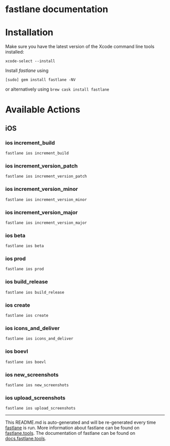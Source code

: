 fastlane documentation
================
# Installation

Make sure you have the latest version of the Xcode command line tools installed:

```
xcode-select --install
```

Install _fastlane_ using
```
[sudo] gem install fastlane -NV
```
or alternatively using `brew cask install fastlane`

# Available Actions
## iOS
### ios increment_build
```
fastlane ios increment_build
```

### ios increment_version_patch
```
fastlane ios increment_version_patch
```

### ios increment_version_minor
```
fastlane ios increment_version_minor
```

### ios increment_version_major
```
fastlane ios increment_version_major
```

### ios beta
```
fastlane ios beta
```

### ios prod
```
fastlane ios prod
```

### ios build_release
```
fastlane ios build_release
```

### ios create
```
fastlane ios create
```

### ios icons_and_deliver
```
fastlane ios icons_and_deliver
```

### ios boevl
```
fastlane ios boevl
```

### ios new_screenshots
```
fastlane ios new_screenshots
```

### ios upload_screenshots
```
fastlane ios upload_screenshots
```


----

This README.md is auto-generated and will be re-generated every time [fastlane](https://fastlane.tools) is run.
More information about fastlane can be found on [fastlane.tools](https://fastlane.tools).
The documentation of fastlane can be found on [docs.fastlane.tools](https://docs.fastlane.tools).
